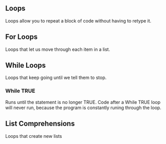 ## Loops 
Loops allow you to repeat a block of code without having to retype it.  

## For Loops 
Loops that let us move through each item in a list. 

## While Loops 
Loops that keep going until we tell them to stop. 

### While TRUE 
Runs until the statement is no longer TRUE. Code after a While TRUE loop will never run, because the program is constantly runing through the loop. 

## List Comprehensions 
Loops that create new lists
